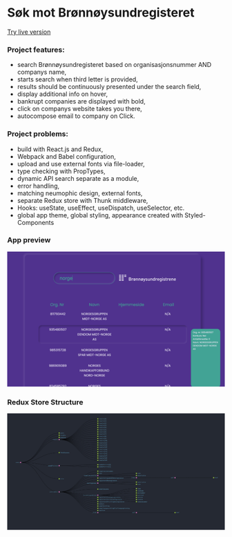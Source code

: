 # Søk mot Brønnøysundregisteret

[Try live version](https://mlvrkhn.github.io/bluebird-api/)
### Project features:
- search Brønnøysundregisteret based on organisasjonsnummer AND companys name,
- starts search when third letter is provided,
- results should be continuously presented under the search field,
- display additional info on hover,
- bankrupt companies are displayed with bold,
- click on companys website takes you there,
- autocompose email to company on Click.
### Project problems:
- build with React.js and Redux,
- Webpack and Babel configuration,
- upload and use external fonts via file-loader,
- type checking with PropTypes,
- dynamic API search separate as a module,
- error handling,
- matching neumophic design, external fonts,
- separate Redux store with Thunk middleware,
- Hooks: useState, useEffect, useDispatch, useSelector, etc.
- global app theme, global styling, appearance created with Styled-Components
### App preview
<img src="./src/assets/preview.png" alt="localStorage"/>  

### Redux Store Structure
<img src="./src/assets/tipio-state.png" alt="localStorage"/>